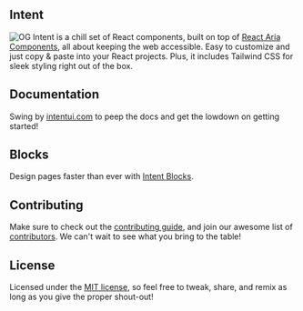 ## Intent

![OG](https://intentui.com/opengraph-image.png?v=1)
Intent is a chill set of React components, built on top of [React Aria Components](https://react-spectrum.adobe.com/react-aria/getting-started.html?ref=intentui.com), all about keeping the web accessible. Easy to customize and just copy & paste into your React projects. Plus, it includes Tailwind CSS for sleek styling right out of the box.


## Documentation
Swing by [intentui.com](https://intentui.com/docs/2.x/getting-started/introduction) to peep the docs and get the lowdown on getting started!

## Blocks
Design pages faster than ever with [Intent Blocks](https://blocks.intentui.com).

## Contributing

Make sure to check out the [contributing guide](https://intentui.com/docs/2.x/prologue/contribution-guide), and join our awesome list of [contributors](https://github.com/irsyadadl/d./graphs/contributors). We can't wait to see what you bring to the table!

## License
Licensed under the [MIT license](https://github.com/irsyadadl/d./blob/main/LICENSE), so feel free to tweak, share, and remix as long as you give the proper shout-out!
